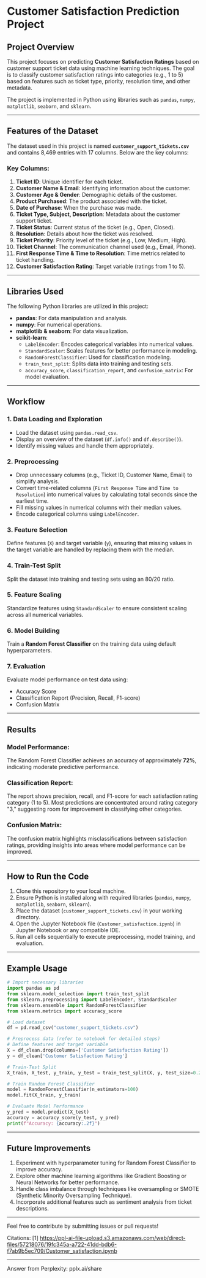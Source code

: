 # Customer Satisfaction Prediction Project

## Project Overview

This project focuses on predicting **Customer Satisfaction Ratings** based on customer support ticket data using machine learning techniques. The goal is to classify customer satisfaction ratings into categories (e.g., 1 to 5) based on features such as ticket type, priority, resolution time, and other metadata.

The project is implemented in Python using libraries such as `pandas`, `numpy`, `matplotlib`, `seaborn`, and `sklearn`.

---

## Features of the Dataset

The dataset used in this project is named **`customer_support_tickets.csv`** and contains 8,469 entries with 17 columns. Below are the key columns:

### Key Columns:
1. **Ticket ID**: Unique identifier for each ticket.
2. **Customer Name & Email**: Identifying information about the customer.
3. **Customer Age & Gender**: Demographic details of the customer.
4. **Product Purchased**: The product associated with the ticket.
5. **Date of Purchase**: When the purchase was made.
6. **Ticket Type, Subject, Description**: Metadata about the customer support ticket.
7. **Ticket Status**: Current status of the ticket (e.g., Open, Closed).
8. **Resolution**: Details about how the ticket was resolved.
9. **Ticket Priority**: Priority level of the ticket (e.g., Low, Medium, High).
10. **Ticket Channel**: The communication channel used (e.g., Email, Phone).
11. **First Response Time & Time to Resolution**: Time metrics related to ticket handling.
12. **Customer Satisfaction Rating**: Target variable (ratings from 1 to 5).

---

## Libraries Used

The following Python libraries are utilized in this project:
- **pandas**: For data manipulation and analysis.
- **numpy**: For numerical operations.
- **matplotlib & seaborn**: For data visualization.
- **scikit-learn**:
  - `LabelEncoder`: Encodes categorical variables into numerical values.
  - `StandardScaler`: Scales features for better performance in modeling.
  - `RandomForestClassifier`: Used for classification modeling.
  - `train_test_split`: Splits data into training and testing sets.
  - `accuracy_score`, `classification_report`, and `confusion_matrix`: For model evaluation.

---

## Workflow

### 1. Data Loading and Exploration
- Load the dataset using `pandas.read_csv`.
- Display an overview of the dataset (`df.info()` and `df.describe()`).
- Identify missing values and handle them appropriately.

### 2. Preprocessing
- Drop unnecessary columns (e.g., Ticket ID, Customer Name, Email) to simplify analysis.
- Convert time-related columns (`First Response Time` and `Time to Resolution`) into numerical values by calculating total seconds since the earliest time.
- Fill missing values in numerical columns with their median values.
- Encode categorical columns using `LabelEncoder`.

### 3. Feature Selection
Define features (`X`) and target variable (`y`), ensuring that missing values in the target variable are handled by replacing them with the median.

### 4. Train-Test Split
Split the dataset into training and testing sets using an 80/20 ratio.

### 5. Feature Scaling
Standardize features using `StandardScaler` to ensure consistent scaling across all numerical variables.

### 6. Model Building
Train a **Random Forest Classifier** on the training data using default hyperparameters.

### 7. Evaluation
Evaluate model performance on test data using:
- Accuracy Score
- Classification Report (Precision, Recall, F1-score)
- Confusion Matrix

---

## Results

### Model Performance:
The Random Forest Classifier achieves an accuracy of approximately **72%**, indicating moderate predictive performance.

### Classification Report:
The report shows precision, recall, and F1-score for each satisfaction rating category (1 to 5). Most predictions are concentrated around rating category "3," suggesting room for improvement in classifying other categories.

### Confusion Matrix:
The confusion matrix highlights misclassifications between satisfaction ratings, providing insights into areas where model performance can be improved.

---

## How to Run the Code

1. Clone this repository to your local machine.
2. Ensure Python is installed along with required libraries (`pandas`, `numpy`, `matplotlib`, `seaborn`, `sklearn`).
3. Place the dataset (`customer_support_tickets.csv`) in your working directory.
4. Open the Jupyter Notebook file (`Customer_satisfaction.ipynb`) in Jupyter Notebook or any compatible IDE.
5. Run all cells sequentially to execute preprocessing, model training, and evaluation.

---

## Example Usage

```python
# Import necessary libraries
import pandas as pd
from sklearn.model_selection import train_test_split
from sklearn.preprocessing import LabelEncoder, StandardScaler
from sklearn.ensemble import RandomForestClassifier
from sklearn.metrics import accuracy_score

# Load dataset
df = pd.read_csv("customer_support_tickets.csv")

# Preprocess data (refer to notebook for detailed steps)
# Define features and target variable
X = df_clean.drop(columns=['Customer Satisfaction Rating'])
y = df_clean['Customer Satisfaction Rating']

# Train-Test Split
X_train, X_test, y_train, y_test = train_test_split(X, y, test_size=0.2)

# Train Random Forest Classifier
model = RandomForestClassifier(n_estimators=100)
model.fit(X_train, y_train)

# Evaluate Model Performance
y_pred = model.predict(X_test)
accuracy = accuracy_score(y_test, y_pred)
print(f"Accuracy: {accuracy:.2f}")
```

---

## Future Improvements

1. Experiment with hyperparameter tuning for Random Forest Classifier to improve accuracy.
2. Explore other machine learning algorithms like Gradient Boosting or Neural Networks for better performance.
3. Handle class imbalance through techniques like oversampling or SMOTE (Synthetic Minority Oversampling Technique).
4. Incorporate additional features such as sentiment analysis from ticket descriptions.

---

Feel free to contribute by submitting issues or pull requests!

Citations:
[1] https://ppl-ai-file-upload.s3.amazonaws.com/web/direct-files/57218076/19fc345a-a722-41dd-bdb6-f7ab9b5ec709/Customer_satisfaction.ipynb

---
Answer from Perplexity: pplx.ai/share
